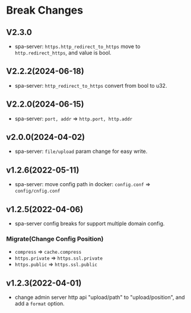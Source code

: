 # Break Changes
## V2.3.0
* spa-server: `https.http_redirect_to_https` move to `http.redirect_https`, and value is bool.
## V2.2.2(2024-06-18)
* spa-server: `http_redirect_to_https` convert from bool to u32.
## V2.2.0(2024-06-15)
* spa-server: `port, addr` => `http.port, http.addr`
## v2.0.0(2024-04-02)
* spa-server: `file/upload` param change for easy write. 

## v1.2.6(2022-05-11)
* spa-server: move config path in docker: `config.conf` => `config/cnfig.conf` 

## v1.2.5(2022-04-06)
* spa-server config breaks for support multiple domain config.
### Migrate(Change Config Position)
* `compress` => `cache.compress`
* `https.private` => `https.ssl.private`
* `https.public` => `https.ssl.public`

## v1.2.3(2022-04-01)
* change admin server http api "upload/path" to "upload/position", and add a `format` option.
